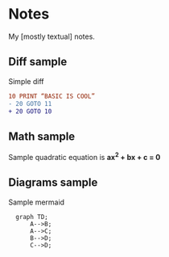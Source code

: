# Notes
My [mostly textual] notes.

## Diff sample
Simple diff
```diff
10 PRINT “BASIC IS COOL”
- 20 GOTO 11
+ 20 GOTO 10
```

## Math sample
Sample quadratic equation is **ax<sup>2</sup> + bx + c = 0**

## Diagrams sample
Sample mermaid
```mermaid
  graph TD;
      A-->B;
      A-->C;
      B-->D;
      C-->D;
```
